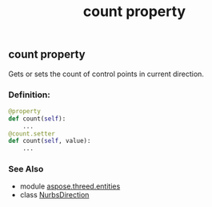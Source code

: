 ﻿---
title: count property
second_title: Aspose.3D for Python via .NET API References
description: 
type: docs
weight: 30
url: /python-net/aspose.threed.entities/nurbsdirection/count/
is_root: false
---

## count property


Gets or sets the count of control points in current direction.
### Definition:
```python
@property
def count(self):
    ...
@count.setter
def count(self, value):
    ...
```

### See Also
* module [aspose.threed.entities](../../)
* class [NurbsDirection](/3d/python-net/aspose.threed.entities/nurbsdirection)
